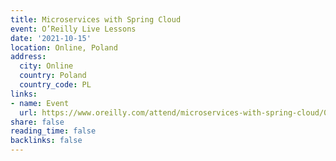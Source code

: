 ```yaml
---
title: Microservices with Spring Cloud
event: O’Reilly Live Lessons
date: '2021-10-15'
location: Online, Poland
address:
  city: Online
  country: Poland
  country_code: PL
links:
- name: Event
  url: https://www.oreilly.com/attend/microservices-with-spring-cloud/0636920353218/0636920062203/
share: false
reading_time: false
backlinks: false
---
```

